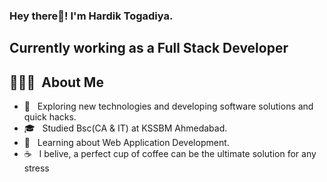 <h3> Hey there👋! I'm Hardik Togadiya.</h3>
<h2> Currently working as a Full Stack Developer</h2>

## 👨🏻‍💻 &nbsp;About Me 

- 🤔 &nbsp; Exploring new technologies and developing software solutions and quick hacks.
- 🎓 &nbsp; Studied Bsc(CA & IT) at KSSBM Ahmedabad.
- 💼 &nbsp; Learning about Web Application Development.
- ☕ &nbsp; I belive, a perfect cup of coffee can be the ultimate solution for any stress
